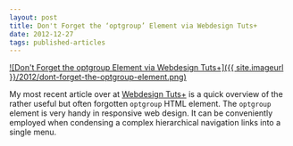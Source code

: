 ```yaml
---
layout: post
title: Don't Forget the ‘optgroup’ Element via Webdesign Tuts+
date: 2012-12-27
tags: published-articles
---
```


[![Don't Forget the optgroup Element via Webdesign Tuts+]({{ site.imageurl }}/2012/dont-forget-the-optgroup-element.png)][1]

My most recent article over at [Webdesign Tuts+][1] is a quick overview of the rather useful but often forgotten `optgroup` HTML element. The `optgroup` element is very handy in responsive web design. It can be conveniently employed when condensing a complex hierarchical navigation links into a single menu.


[1]: http://webdesign.tutsplus.com/tutorials/htmlcss-tutorials/quick-tip-dont-forget-the-optgroup-element/

